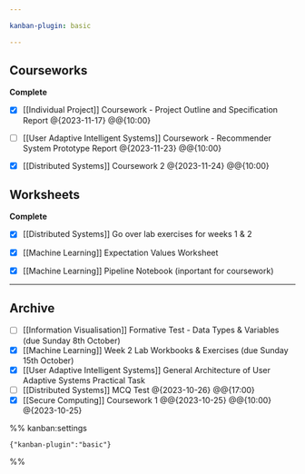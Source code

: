 ```yaml
---

kanban-plugin: basic

---
```


## Courseworks

**Complete**
- [x] [[Individual Project]] Coursework - Project Outline and Specification Report @{2023-11-17} @@{10:00}
- [ ] [[User Adaptive Intelligent Systems]] Coursework - Recommender System Prototype Report @{2023-11-23} @@{10:00}
- [x] [[Distributed Systems]] Coursework 2 @{2023-11-24} @@{10:00}


## Worksheets

**Complete**
- [x] [[Distributed Systems]] Go over lab exercises for weeks 1 & 2
- [x] [[Machine Learning]] Expectation Values Worksheet
- [x] [[Machine Learning]] Pipeline Notebook (inportant for coursework)


***

## Archive

- [ ] [[Information Visualisation]] Formative Test - Data Types & Variables (due Sunday 8th October)
- [x] [[Machine Learning]] Week 2 Lab Workbooks & Exercises (due Sunday 15th October)
- [x] [[User Adaptive Intelligent Systems]] General Architecture of User Adaptive Systems Practical Task
- [ ] [[Distributed Systems]] MCQ Test @{2023-10-26} @@{17:00}
- [x] [[Secure Computing]] Coursework 1 @@{2023-10-25} @@{10:00} @{2023-10-25}

%% kanban:settings
```
{"kanban-plugin":"basic"}
```
%%